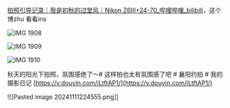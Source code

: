 [拍照引导记录｜我是初秋的过堂风｜Nikon Z6III+24-70\_哔哩哔哩\_bilibili](https://www.bilibili.com/video/BV1Sy2iYrEtu?spm_id_from=player_end_recommend_autoplay&vd_source=8cbf3df49bc9bd05e33e78a3420ceca6)，这个博zhu
看看ins

![IMG 1908](https://dvlin-notes-assets.oss-cn-beijing.aliyuncs.com/2024/08/30/ukL1zOTW0wf0gnYL4OHuIMG_1908.jpeg)

![IMG 1909](https://dvlin-notes-assets.oss-cn-beijing.aliyuncs.com/2024/08/30/0FOKsEdTgp7BbEk9yNeiIMG_1909.jpeg)

![IMG 1910](https://dvlin-notes-assets.oss-cn-beijing.aliyuncs.com/2024/08/30/op1q4Mz4x0fhM9ANAYK5IMG_1910.png)

[](https://www.notion.soundefined)

  

秋天的阳光下拍照，氛围感绝了～# 这样拍也太有氛围感了吧 # 襄阳约拍 # 我的摄影日记 [https://v.douyin.com/iLtftAP1/](https://v.douyin.com/iLtftAP1/)


![[Pasted image 20241111224555.png]]